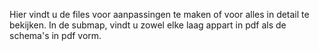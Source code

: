 Hier vindt u de files voor aanpassingen te maken of voor alles in detail te bekijken.
In de submap, vindt u zowel elke laag appart in pdf als de schema's in pdf vorm.
